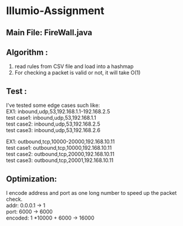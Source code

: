 # Illumio-Assignment

## Main File: FireWall.java

## Algorithm : 
1. read rules from CSV file and load into a hashmap
2. For checking a packet is valid or not, it will take O(1)

## Test :
I've tested some edge cases such like: <br />
EX1: inbound,udp,53,192.168.1.1-192.168.2.5 <br />
test case1: inbound,udp,53,192.168.1.1 <br />
test case2: inbound,udp,53,192.168.2.5 <br />
test case3: inbound,udp,53,192.168.2.6 <br />

EX1: outbound,tcp,10000-20000,192.168.10.11  <br />
test case1: outbound,tcp,10000,192.168.10.11  <br />
test case2: outbound,tcp,20000,192.168.10.11  <br />
test case3: outbound,tcp,20001,192.168.10.11 <br />


## Optimization:
I encode address and port as one long number to speed up the packet check.  <br />
addr:      0.0.0.1         -> 1  <br />
port:      6000            -> 6000  <br />
encoded:   1 *10000 + 6000 -> 16000  <br />
